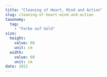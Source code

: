```yaml
---
title: "Cleaning of Heart, Mind and Action"
slug: cleaning-of-heart-mind-and-action
taxonomy:
  tag:
    - "Farbe auf Gold"
size:
  height:
    value: 60
    unit: cm
  width:
    value: 60
    unit: cm
date: 2021
---
```

